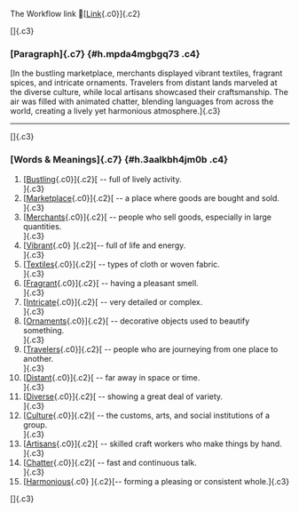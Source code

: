 The Workflow link
👏[[Link](https://www.google.com/url?q=http://www.google.com&sa=D&source=editors&ust=1759443526625667&usg=AOvVaw17SshmQ3DqYtDyR24C2t0Y){.c0}]{.c2}

[]{.c3}

### [Paragraph]{.c7} {#h.mpda4mgbgq73 .c4}

[In the bustling marketplace, merchants displayed vibrant textiles,
fragrant spices, and intricate ornaments. Travelers from distant lands
marveled at the diverse culture, while local artisans showcased their
craftsmanship. The air was filled with animated chatter, blending
languages from across the world, creating a lively yet harmonious
atmosphere.]{.c3}

------------------------------------------------------------------------

[]{.c3}

### [Words & Meanings]{.c7} {#h.3aalkbh4jm0b .c4}

1.  [[Bustling](https://www.google.com/url?q=http://www.google.com&sa=D&source=editors&ust=1759443526627167&usg=AOvVaw07hpSNfjg-IoJpjsIiCu9O){.c0}]{.c2}[ --
    full of lively activity.\
    ]{.c3}
2.  [[Marketplace](https://www.google.com/url?q=http://www.google.com&sa=D&source=editors&ust=1759443526627468&usg=AOvVaw0MDuer-eVF9kmnWAT6BE1c){.c0}]{.c2}[ --
    a place where goods are bought and sold.\
    ]{.c3}
3.  [[Merchants](https://www.google.com/url?q=http://www.google.com&sa=D&source=editors&ust=1759443526627783&usg=AOvVaw0i5YKtwvY_d7BgyBeFr_H_){.c0}]{.c2}[ --
    people who sell goods, especially in large quantities.\
    ]{.c3}
4.  [[Vibrant](https://www.google.com/url?q=http://www.google.com&sa=D&source=editors&ust=1759443526628119&usg=AOvVaw3JqbCb0ly0-008DF7qSUtR){.c0}
    ]{.c2}[-- full of life and energy.\
    ]{.c3}
5.  [[Textiles](https://www.google.com/url?q=http://www.google.com&sa=D&source=editors&ust=1759443526628365&usg=AOvVaw0v5SoLgSV3kPEB_sr37E9C){.c0}]{.c2}[ --
    types of cloth or woven fabric.\
    ]{.c3}
6.  [[Fragrant](https://www.google.com/url?q=http://www.google.com&sa=D&source=editors&ust=1759443526628629&usg=AOvVaw1Yo6LefKWr6-ilbB9rwcv9){.c0}]{.c2}[ --
    having a pleasant smell.\
    ]{.c3}
7.  [[Intricate](https://www.google.com/url?q=http://www.google.com&sa=D&source=editors&ust=1759443526628869&usg=AOvVaw0_WqBTSf-S_AtVgNV-skN8){.c0}]{.c2}[ --
    very detailed or complex.\
    ]{.c3}
8.  [[Ornaments](https://www.google.com/url?q=http://www.google.com&sa=D&source=editors&ust=1759443526629128&usg=AOvVaw0tSvM7ADHurD4saOO7eYhW){.c0}]{.c2}[ --
    decorative objects used to beautify something.\
    ]{.c3}
9.  [[Travelers](https://www.google.com/url?q=http://www.google.com&sa=D&source=editors&ust=1759443526629441&usg=AOvVaw27wS_vMEVX8iZU_kgtEVIX){.c0}]{.c2}[ --
    people who are journeying from one place to another.\
    ]{.c3}
10. [[Distant](https://www.google.com/url?q=http://www.google.com&sa=D&source=editors&ust=1759443526629762&usg=AOvVaw0ZRtqKdGyj-pTQ5PoPS6ET){.c0}]{.c2}[ --
    far away in space or time.\
    ]{.c3}
11. [[Diverse](https://www.google.com/url?q=http://www.google.com&sa=D&source=editors&ust=1759443526630035&usg=AOvVaw3IulZvub6u32fO4gIUK4kX){.c0}]{.c2}[ --
    showing a great deal of variety.\
    ]{.c3}
12. [[Culture](https://www.google.com/url?q=http://www.google.com&sa=D&source=editors&ust=1759443526630325&usg=AOvVaw0qpXUNHbF7Z8tmIw8KHFsd){.c0}]{.c2}[ --
    the customs, arts, and social institutions of a group.\
    ]{.c3}
13. [[Artisans](https://www.google.com/url?q=http://www.google.com&sa=D&source=editors&ust=1759443526630679&usg=AOvVaw3fp8cLmY2gke7QFzzyDs-m){.c0}]{.c2}[ --
    skilled craft workers who make things by hand.\
    ]{.c3}
14. [[Chatter](https://www.google.com/url?q=http://www.google.com&sa=D&source=editors&ust=1759443526630973&usg=AOvVaw0M9KBKi1JLXqsW4uwnaj-L){.c0}]{.c2}[ --
    fast and continuous talk.\
    ]{.c3}
15. [[Harmonious](https://www.google.com/url?q=http://www.google.com&sa=D&source=editors&ust=1759443526631218&usg=AOvVaw0d2m07xJMhukXJqz0Adaui){.c0}
    ]{.c2}[-- forming a pleasing or consistent whole.]{.c3}

[]{.c3}
